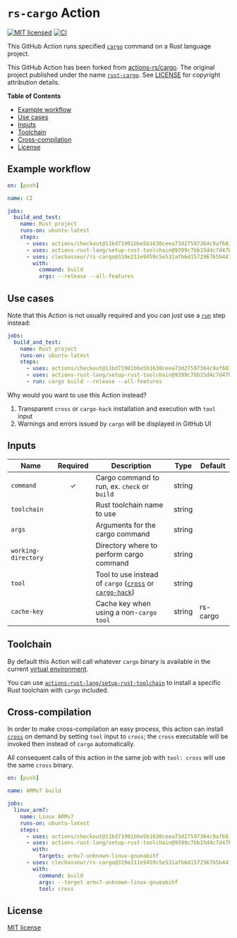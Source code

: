# `rs-cargo` Action

[![MIT licensed](https://img.shields.io/badge/license-MIT-blue.svg)](LICENSE)
[![CI](https://github.com/clechasseur/rs-cargo/actions/workflows/ci.yml/badge.svg?branch=main&event=push)](https://github.com/clechasseur/rs-cargo/actions/workflows/ci.yml)

This GitHub Action runs specified [`cargo`](https://github.com/rust-lang/cargo) command on a Rust language project.

This GitHub Action has been forked from [actions-rs/cargo](https://github.com/actions-rs/cargo).
The original project published under the name [`rust-cargo`](https://github.com/marketplace/actions/rust-cargo).
See [LICENSE](LICENSE) for copyright attribution details.

**Table of Contents**

* [Example workflow](#example-workflow)
* [Use cases](#use-cases)
* [Inputs](#inputs)
* [Toolchain](#toolchain)
* [Cross-compilation](#cross-compilation)
* [License](#license)

## Example workflow

```yaml
on: [push]

name: CI

jobs:
  build_and_test:
    name: Rust project
    runs-on: ubuntu-latest
    steps:
      - uses: actions/checkout@11bd71901bbe5b1630ceea73d27597364c9af683 # v4.2.2
      - uses: actions-rust-lang/setup-rust-toolchain@9399c7bb15d4c7d47b27263d024f0a4978346ba4 # v1.11.0
      - uses: clechasseur/rs-cargo@319e211e9459c5e531afb6d157296765b441572e # v3.0.3
        with:
          command: build
          args: --release --all-features
```

## Use cases

Note that this Action is not usually required and you can just use a [`run`](https://help.github.com/en/actions/reference/workflow-syntax-for-github-actions#jobsjob_idstepsrun) step instead:

```yaml
jobs:
  build_and_test:
    name: Rust project
    runs-on: ubuntu-latest
    steps:
      - uses: actions/checkout@11bd71901bbe5b1630ceea73d27597364c9af683 # v4.2.2
      - uses: actions-rust-lang/setup-rust-toolchain@9399c7bb15d4c7d47b27263d024f0a4978346ba4 # v1.11.0
      - run: cargo build --release --all-features
```

Why would you want to use this Action instead?

1. Transparent `cross` or `cargo-hack` installation and execution with `tool` input
2. Warnings and errors issued by `cargo` will be displayed in GitHub UI

## Inputs

| Name                | Required | Description                                                                                                                            | Type   | Default  |
| --------------------| :------: | ---------------------------------------------------------------------------------------------------------------------------------------| ------ | ---------|
| `command`           | ✓        | Cargo command to run, ex. `check` or `build`                                                                                           | string |          |
| `toolchain`         |          | Rust toolchain name to use                                                                                                             | string |          |
| `args`              |          | Arguments for the cargo command                                                                                                        | string |          |
| `working-directory` |          | Directory where to perform cargo command                                                                                               | string |          |
| `tool`              |          | Tool to use instead of `cargo` ([`cross`](https://github.com/cross-rs/cross) or [`cargo-hack`](https://github.com/taiki-e/cargo-hack)) | string |          |
| `cache-key`         |          | Cache key when using a non-`cargo` `tool`                                                                                              | string | rs-cargo |

## Toolchain

By default this Action will call whatever `cargo` binary is available in the current [virtual environment](https://help.github.com/en/articles/software-in-virtual-environments-for-github-actions).

You can use [`actions-rust-lang/setup-rust-toolchain`](https://github.com/actions-rust-lang/setup-rust-toolchain) to install a specific Rust toolchain with `cargo` included.

## Cross-compilation

In order to make cross-compilation an easy process, this action can install [`cross`](https://github.com/cross-rs/cross) on demand by setting `tool` input to `cross`; the `cross` executable will be invoked then instead of `cargo` automatically.

All consequent calls of this action in the same job with `tool: cross` will use the same `cross` binary.

```yaml
on: [push]

name: ARMv7 build

jobs:
  linux_arm7:
    name: Linux ARMv7
    runs-on: ubuntu-latest
    steps:
      - uses: actions/checkout@11bd71901bbe5b1630ceea73d27597364c9af683 # v4.2.2
      - uses: actions-rust-lang/setup-rust-toolchain@9399c7bb15d4c7d47b27263d024f0a4978346ba4 # v1.11.0
        with:
          targets: armv7-unknown-linux-gnueabihf
      - uses: clechasseur/rs-cargo@319e211e9459c5e531afb6d157296765b441572e # v3.0.3
        with:
          command: build
          args: --target armv7-unknown-linux-gnueabihf
          tool: cross
```

## License

[MIT license](LICENSE)
